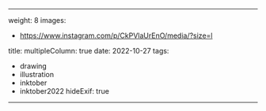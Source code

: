 
---
weight: 8
images:
- https://www.instagram.com/p/CkPVlaUrEnO/media/?size=l

title:
multipleColumn: true
date: 2022-10-27
tags:
- drawing
- illustration
- inktober
- inktober2022
hideExif: true
---


